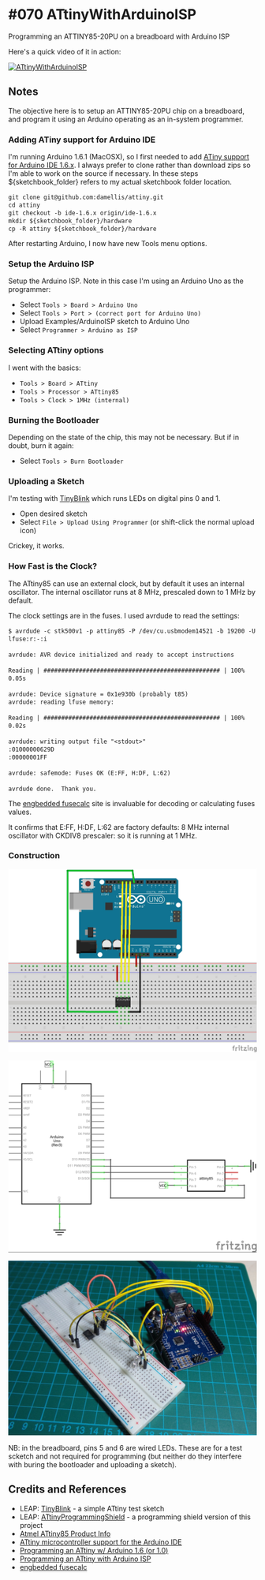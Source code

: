 # #070 ATtinyWithArduinoISP

Programming an ATTINY85-20PU on a breadboard with Arduino ISP

Here's a quick video of it in action:

[![ATtinyWithArduinoISP](http://img.youtube.com/vi/eILb11BE6pY/0.jpg)](http://www.youtube.com/watch?v=eILb11BE6pY)

## Notes

The objective here is to setup an ATTINY85-20PU chip on a breadboard, and program it using an Arduino operating as an in-system programmer.

### Adding ATiny support for Arduino IDE

I'm running Arduino 1.6.1 (MacOSX), so I first needed to add [ATiny support for Arduino IDE 1.6.x](https://github.com/damellis/attiny/tree/ide-1.6.x).
I always prefer to clone rather than download zips so I'm able to work on the source if necessary.
In these steps ${sketchbook_folder} refers to my actual sketchbook folder location.

```
git clone git@github.com:damellis/attiny.git
cd attiny
git checkout -b ide-1.6.x origin/ide-1.6.x
mkdir ${sketchbook_folder}/hardware
cp -R attiny ${sketchbook_folder}/hardware
```

After restarting Arduino, I now have new Tools menu options.

### Setup the Arduino ISP

Setup the Arduino ISP. Note in this case I'm using an Arduino Uno as the programmer:
* Select `Tools > Board > Arduino Uno`
* Select `Tools > Port > (correct port for Arduino Uno)`
* Upload Examples/ArduinoISP sketch to Arduino Uno
* Select `Programmer > Arduino as ISP`

### Selecting ATtiny options

I went with the basics:
* `Tools > Board > ATtiny`
* `Tools > Processor > ATtiny85`
* `Tools > Clock > 1MHz (internal)`

### Burning the Bootloader

Depending on the state of the chip, this may not be necessary. But if in doubt, burn it again:
* Select `Tools > Burn Bootloader`

### Uploading a Sketch

I'm testing with [TinyBlink](../TinyBlink) which runs LEDs on digital pins 0 and 1.
* Open desired sketch
* Select `File > Upload Using Programmer` (or shift-click the normal upload icon)

Crickey, it works.


### How Fast is the Clock?

The ATtiny85 can use an external clock, but by default it uses an internal oscillator.
The internal oscillator runs at 8 MHz, prescaled down to 1 MHz by default.

The clock settings are in the fuses. I used avrdude to read the settings:

```
$ avrdude -c stk500v1 -p attiny85 -P /dev/cu.usbmodem14521 -b 19200 -U lfuse:r:-:i

avrdude: AVR device initialized and ready to accept instructions

Reading | ################################################## | 100% 0.05s

avrdude: Device signature = 0x1e930b (probably t85)
avrdude: reading lfuse memory:

Reading | ################################################## | 100% 0.02s

avrdude: writing output file "<stdout>"
:01000000629D
:00000001FF

avrdude: safemode: Fuses OK (E:FF, H:DF, L:62)

avrdude done.  Thank you.
```

The [engbedded fusecalc](http://www.engbedded.com/fusecalc) site is invaluable for decoding or calculating fuses values.

It confirms that E:FF, H:DF, L:62 are factory defaults: 8 MHz internal oscillator with CKDIV8 prescaler: so it is running at 1 MHz.



### Construction

![The Breadboard](./assets/ATtinyWithArduinoISP_bb.jpg?raw=true)

![The Schematic](./assets/ATtinyWithArduinoISP_schematic.jpg?raw=true)

![Build](./assets/ATtinyWithArduinoISP_build.jpg?raw=true)

NB: in the breadboard, pins 5 and 6 are wired LEDs. These are for a test scketch and not required for programming
(but neither do they interfere with buring the bootloader and uploading a sketch).

## Credits and References
* LEAP: [TinyBlink](../TinyBlink) - a simple ATtiny test sketch
* LEAP: [ATtinyProgrammingShield](../ATtinyProgrammingShield) - a programming shield version of this project
* [Atmel ATtiny85 Product Info](http://www.atmel.com/devices/ATTINY85.aspx)
* [ATtiny microcontroller support for the Arduino IDE](https://github.com/damellis/attiny)
* [Programming an ATtiny w/ Arduino 1.6 (or 1.0)](http://highlowtech.org/?p=1695)
* [Programming an ATtiny with Arduino ISP](http://scuola.arduino.cc/lesson/qX1117g/Programming_an_ATtiny_with_Arduino_ISP)
* [engbedded fusecalc](http://www.engbedded.com/fusecalc)
